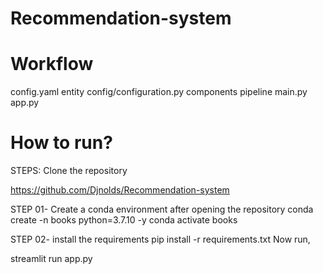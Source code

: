 # Recommendation-system

# Workflow
config.yaml
entity
config/configuration.py
components
pipeline
main.py
app.py

# How to run?
STEPS:
Clone the repository

https://github.com/Djnolds/Recommendation-system

STEP 01- Create a conda environment after opening the repository
conda create -n books python=3.7.10 -y
conda activate books

STEP 02- install the requirements
pip install -r requirements.txt
Now run,

streamlit run app.py
